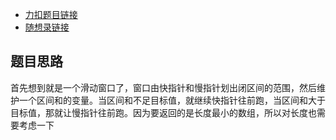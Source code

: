 - [力扣题目链接](https://leetcode.cn/problems/minimum-size-subarray-sum/)
- [随想录链接]([代码随想录](https://programmercarl.com/0209.%E9%95%BF%E5%BA%A6%E6%9C%80%E5%B0%8F%E7%9A%84%E5%AD%90%E6%95%B0%E7%BB%84.html#%E7%AE%97%E6%B3%95%E5%85%AC%E5%BC%80%E8%AF%BE))

## 题目思路

首先想到就是一个滑动窗口了，窗口由快指针和慢指针划出闭区间的范围，然后维护一个区间和的变量。当区间和不足目标值，就继续快指针往前跑，当区间和大于目标值，那就让慢指针往前跑。因为要返回的是长度最小的数组，所以对长度也需要考虑一下